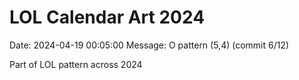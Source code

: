 # LOL Calendar Art 2024

Date: 2024-04-19 00:05:00
Message: O pattern (5,4) (commit 6/12)

Part of LOL pattern across 2024
